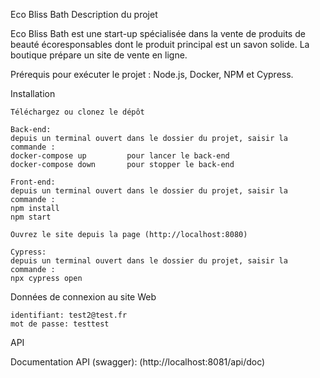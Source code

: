 Eco Bliss Bath
Description du projet

Eco Bliss Bath est une start-up spécialisée dans la vente de produits de beauté écoresponsables dont le produit principal est un savon solide. La boutique prépare un site de vente en ligne.

Prérequis pour exécuter le projet : Node.js, Docker, NPM et Cypress.

Installation

    Téléchargez ou clonez le dépôt

    Back-end:
    depuis un terminal ouvert dans le dossier du projet, saisir la commande : 
    docker-compose up         pour lancer le back-end
    docker-compose down       pour stopper le back-end

    Front-end:
    depuis un terminal ouvert dans le dossier du projet, saisir la commande : 
    npm install
    npm start

    Ouvrez le site depuis la page (http://localhost:8080)

    Cypress:
    depuis un terminal ouvert dans le dossier du projet, saisir la commande :
    npx cypress open

Données de connexion au site Web

    identifiant: test2@test.fr 
    mot de passe: testtest

API

Documentation API (swagger): (http://localhost:8081/api/doc)

